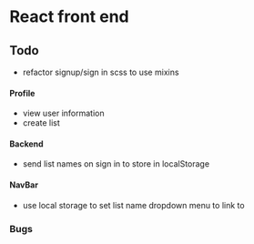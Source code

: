 # React front end

## Todo
- refactor signup/sign in scss to use mixins

#### Profile
  - view user information
  - create list

#### Backend
  - send list names on sign in to store in localStorage

#### NavBar
  - use local storage to set list name dropdown menu to link to


### Bugs

